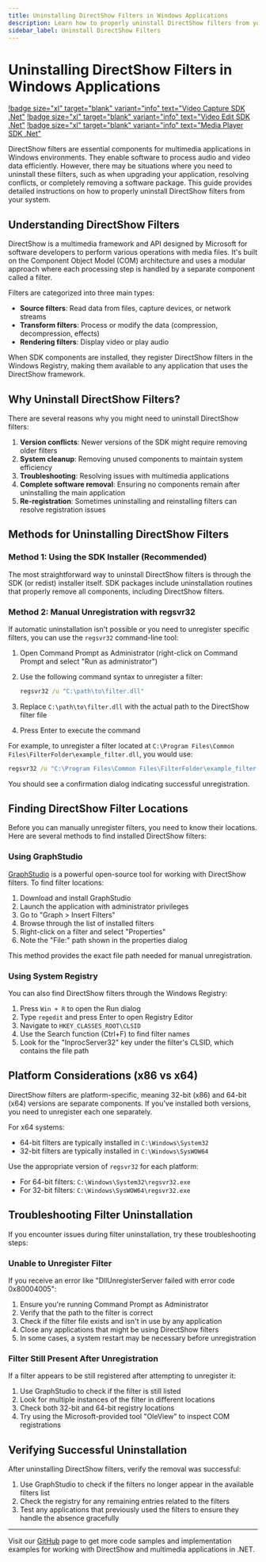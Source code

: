```yaml
---
title: Uninstalling DirectShow Filters in Windows Applications
description: Learn how to properly uninstall DirectShow filters from your system using multiple methods. This guide explains manual uninstallation techniques, troubleshooting steps, and best practices for .NET developers working with multimedia applications.
sidebar_label: Uninstall DirectShow Filters
---
```


# Uninstalling DirectShow Filters in Windows Applications

[!badge size="xl" target="blank" variant="info" text="Video Capture SDK .Net"](https://www.visioforge.com/video-capture-sdk-net) [!badge size="xl" target="blank" variant="info" text="Video Edit SDK .Net"](https://www.visioforge.com/video-edit-sdk-net) [!badge size="xl" target="blank" variant="info" text="Media Player SDK .Net"](https://www.visioforge.com/media-player-sdk-net)

DirectShow filters are essential components for multimedia applications in Windows environments. They enable software to process audio and video data efficiently. However, there may be situations where you need to uninstall these filters, such as when upgrading your application, resolving conflicts, or completely removing a software package. This guide provides detailed instructions on how to properly uninstall DirectShow filters from your system.

## Understanding DirectShow Filters

DirectShow is a multimedia framework and API designed by Microsoft for software developers to perform various operations with media files. It's built on the Component Object Model (COM) architecture and uses a modular approach where each processing step is handled by a separate component called a filter.

Filters are categorized into three main types:

- **Source filters**: Read data from files, capture devices, or network streams
- **Transform filters**: Process or modify the data (compression, decompression, effects)
- **Rendering filters**: Display video or play audio

When SDK components are installed, they register DirectShow filters in the Windows Registry, making them available to any application that uses the DirectShow framework.

## Why Uninstall DirectShow Filters?

There are several reasons why you might need to uninstall DirectShow filters:

1. **Version conflicts**: Newer versions of the SDK might require removing older filters
2. **System cleanup**: Removing unused components to maintain system efficiency
3. **Troubleshooting**: Resolving issues with multimedia applications
4. **Complete software removal**: Ensuring no components remain after uninstalling the main application
5. **Re-registration**: Sometimes uninstalling and reinstalling filters can resolve registration issues

## Methods for Uninstalling DirectShow Filters

### Method 1: Using the SDK Installer (Recommended)

The most straightforward way to uninstall DirectShow filters is through the SDK (or redist) installer itself. SDK packages include uninstallation routines that properly remove all components, including DirectShow filters.

### Method 2: Manual Unregistration with regsvr32

If automatic uninstallation isn't possible or you need to unregister specific filters, you can use the `regsvr32` command-line tool:

1. Open Command Prompt as Administrator (right-click on Command Prompt and select "Run as administrator")
2. Use the following command syntax to unregister a filter:

   ```cmd
   regsvr32 /u "C:\path\to\filter.dll"
   ```

3. Replace `C:\path\to\filter.dll` with the actual path to the DirectShow filter file
4. Press Enter to execute the command

For example, to unregister a filter located at `C:\Program Files\Common Files\FilterFolder\example_filter.dll`, you would use:

```cmd
regsvr32 /u "C:\Program Files\Common Files\FilterFolder\example_filter.dll"
```

You should see a confirmation dialog indicating successful unregistration.

## Finding DirectShow Filter Locations

Before you can manually unregister filters, you need to know their locations. Here are several methods to find installed DirectShow filters:

### Using GraphStudio

[GraphStudio](https://github.com/cplussharp/graph-studio-next) is a powerful open-source tool for working with DirectShow filters. To find filter locations:

1. Download and install GraphStudio
2. Launch the application with administrator privileges
3. Go to "Graph > Insert Filters"
4. Browse through the list of installed filters
5. Right-click on a filter and select "Properties"
6. Note the "File:" path shown in the properties dialog

This method provides the exact file path needed for manual unregistration.

### Using System Registry

You can also find DirectShow filters through the Windows Registry:

1. Press `Win + R` to open the Run dialog
2. Type `regedit` and press Enter to open Registry Editor
3. Navigate to `HKEY_CLASSES_ROOT\CLSID`
4. Use the Search function (Ctrl+F) to find filter names
5. Look for the "InprocServer32" key under the filter's CLSID, which contains the file path

## Platform Considerations (x86 vs x64)

DirectShow filters are platform-specific, meaning 32-bit (x86) and 64-bit (x64) versions are separate components. If you've installed both versions, you need to unregister each one separately.

For x64 systems:

- 64-bit filters are typically installed in `C:\Windows\System32`
- 32-bit filters are typically installed in `C:\Windows\SysWOW64`

Use the appropriate version of `regsvr32` for each platform:

- For 64-bit filters: `C:\Windows\System32\regsvr32.exe`
- For 32-bit filters: `C:\Windows\SysWOW64\regsvr32.exe`

## Troubleshooting Filter Uninstallation

If you encounter issues during filter uninstallation, try these troubleshooting steps:

### Unable to Unregister Filter

If you receive an error like "DllUnregisterServer failed with error code 0x80004005":

1. Ensure you're running Command Prompt as Administrator
2. Verify that the path to the filter is correct
3. Check if the filter file exists and isn't in use by any application
4. Close any applications that might be using DirectShow filters
5. In some cases, a system restart may be necessary before unregistration

### Filter Still Present After Unregistration

If a filter appears to be still registered after attempting to unregister it:

1. Use GraphStudio to check if the filter is still listed
2. Look for multiple instances of the filter in different locations
3. Check both 32-bit and 64-bit registry locations
4. Try using the Microsoft-provided tool "OleView" to inspect COM registrations

## Verifying Successful Uninstallation

After uninstalling DirectShow filters, verify the removal was successful:

1. Use GraphStudio to check if the filters no longer appear in the available filters list
2. Check the registry for any remaining entries related to the filters
3. Test any applications that previously used the filters to ensure they handle the absence gracefully

---

Visit our [GitHub](https://github.com/visioforge/.Net-SDK-s-samples) page to get more code samples and implementation examples for working with DirectShow and multimedia applications in .NET.
